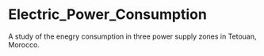 # Electric_Power_Consumption
A study of the enegry consumption in three power supply zones in Tetouan, Morocco.
